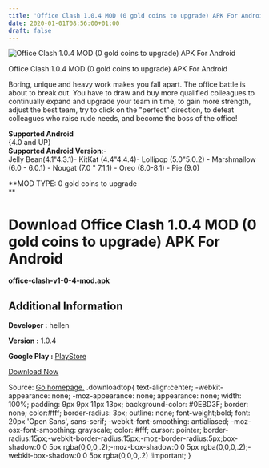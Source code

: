 ```yaml
---
title: 'Office Clash 1.0.4 MOD (0 gold coins to upgrade) APK For Android'
date: 2020-01-01T08:56:00+01:00
draft: false
---
```


![Office Clash 1.0.4 MOD (0 gold coins to upgrade) APK For Android](https://i1.wp.com/apkhome.net/wp-content/uploads/2020/01/Office-Clash-1.0.4-MOD-0-gold-coins-to-upgrade.png "Office Clash 1.0.4 MOD (0 gold coins to upgrade) APK For Android")

  

Office Clash 1.0.4 MOD (0 gold coins to upgrade) APK For Android

Boring, unique and heavy work makes you fall apart. The office battle is about to break out. You have to draw and buy more qualified colleagues to continually expand and upgrade your team in time, to gain more strength, adjust the best team, try to click on the "perfect" direction, to defeat colleagues who raise rude needs, and become the boss of the office!

**Supported Android**  
{4.0 and UP}  
**Supported Android Version**:-  
Jelly Bean(4.1"4.3.1)- KitKat (4.4"4.4.4)- Lollipop (5.0"5.0.2) - Marshmallow (6.0 - 6.0.1) - Nougat (7.0 " 7.1.1) - Oreo (8.0-8.1) - Pie (9.0)

**MOD TYPE: 0 gold coins to upgrade  
**

Download Office Clash 1.0.4 MOD (0 gold coins to upgrade) APK For Android
=========================================================================

**office-clash-v1-0-4-mod.apk**

Additional Information
----------------------

**Developer :** hellen

**Version :** 1.0.4

**Google Play :** [PlayStore](https://play.google.com/store/apps/details?id=com.mpmf.officeclash)

  

[Download Now](https://store4app.co/post/office-clash-1-0-4-mod-0-gold-coins-to-upgrade-apk-for-android_1577862663)

  
Source: [Go homepage.](https://store4app.co/post/office-clash-1-0-4-mod-0-gold-coins-to-upgrade-apk-for-android_1577862663) .downloadtop{ text-align:center; -webkit-appearance: none; -moz-appearance: none; appearance: none; width: 100%; padding: 9px 9px 11px 13px; background-color: #0EBD3F; border: none; color:#fff; border-radius: 3px; outline: none; font-weight;bold; font: 20px 'Open Sans', sans-serif; -webkit-font-smoothing: antialiased; -moz-osx-font-smoothing: grayscale; color: #fff; cursor: pointer; border-radius:15px;-webkit-border-radius:15px;-moz-border-radius:5px;box-shadow:0 0 5px rgba(0,0,0,.2);-moz-box-shadow:0 0 5px rgba(0,0,0,.2);-webkit-box-shadow:0 0 5px rgba(0,0,0,.2) !important; }